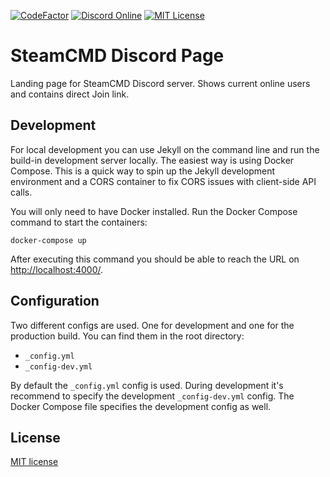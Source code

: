 [![CodeFactor](https://www.codefactor.io/repository/github/steamcmd/discord/badge)](https://www.codefactor.io/repository/github/steamcmd/discord)
[![Discord Online](https://img.shields.io/discord/928592378711912488.svg)](https://discord.steamcmd.net)
[![MIT License](https://img.shields.io/badge/license-MIT-blue.svg)](LICENSE)

# SteamCMD Discord Page

Landing page for SteamCMD Discord server. Shows current online users and contains direct Join link.

## Development

For local development you can use Jekyll on the command line and run the build-in development server locally. The easiest way is using Docker Compose. This is a quick way to spin up the Jekyll development environment and a CORS container to fix CORS issues with client-side API calls.

You will only need to have Docker installed. Run the Docker Compose command to start the containers:
```shell
docker-compose up
```
After executing this command you should be able to reach the URL on [http://localhost:4000/](http://localhost:4000/).

## Configuration

Two different configs are used. One for development and one for the production build. You can find them in the root directory:

*   `_config.yml`
*   `_config-dev.yml`

By default the `_config.yml` config is used. During development it's recommend to specify the development `_config-dev.yml` config. The Docker Compose file specifies the development config as well.

## License

[MIT license](LICENSE)
